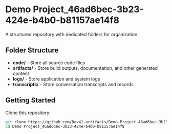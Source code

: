 # Demo Project_46ad6bec-3b23-424e-b4b0-b81157ae14f8
A structured repository with dedicated folders for organization.

## Folder Structure

- **code/** - Store all source code files
- **artifacts/** - Store build outputs, documentation, and other generated content
- **logs/** - Store application and system logs
- **transcripts/** - Store conversation transcripts and records

## Getting Started

Clone this repository:
```bash
git clone https://github.com/Dev41-artifacts/Demo-Project_46ad6bec-3b23-424e-b4b0-b81157ae14f8
cd Demo Project_46ad6bec-3b23-424e-b4b0-b81157ae14f8
```
